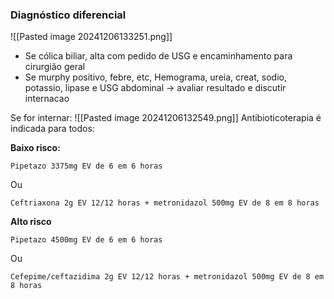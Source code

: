 ### Diagnóstico diferencial
![[Pasted image 20241206133251.png]]
- Se cólica biliar, alta com pedido de USG e encaminhamento para cirurgião geral
- Se murphy positivo, febre, etc, Hemograma, ureia, creat, sodio, potassio, lipase e USG abdominal -> avaliar resultado e discutir internacao


Se for internar:
![[Pasted image 20241206132549.png]]
Antibioticoterapia é indicada para todos:

**Baixo risco:**
```
Pipetazo 3375mg EV de 6 em 6 horas
```
Ou
```
Ceftriaxona 2g EV 12/12 horas + metronidazol 500mg EV de 8 em 8 horas
```


**Alto risco**
```
Pipetazo 4500mg EV de 6 em 6 horas
```
Ou
```
Cefepime/ceftazidima 2g EV 12/12 horas + metronidazol 500mg EV de 8 em 8 horas
```

